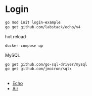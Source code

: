 
# Login

```bash
go mod init login-example
go get github.com/labstack/echo/v4
```

hot reload
```bash
docker compose up
```

MySQL
```bash
go get github.com/go-sql-driver/mysql
go get github.com/jmoiron/sqlx
```

## 
- [Echo](https://echo.labstack.com/)
- [Air](https://github.com/cosmtrek/air)